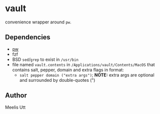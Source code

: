 # vault

convenience wrapper around `pw`.

## Dependencies

* [pw](https://github.com/moledoc/pw)
* fzf
* BSD `sed`/`grep` to exist in `/usr/bin`
* file named `vault.contents` in `/Applications/vault/Contents/MacOS` that contains salt, pepper, domain and extra flags in format:
	* `salt pepper domain ("extra args")`; **NOTE:** extra args are optional and surrounded by double-quotes (")

## Author

Meelis Utt
